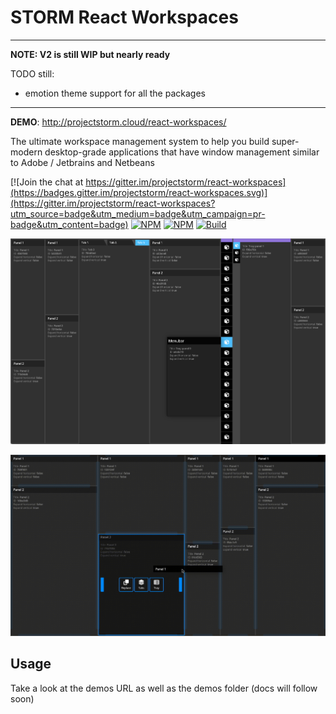 # STORM React Workspaces

---

__NOTE: V2 is still WIP but nearly ready__

TODO still:
* emotion theme support for all the packages

---

__DEMO__: http://projectstorm.cloud/react-workspaces/

The ultimate workspace management system to help you build super-modern desktop-grade
applications that have window management similar to Adobe / Jetbrains and Netbeans

[![Join the chat at https://gitter.im/projectstorm/react-workspaces](https://badges.gitter.im/projectstorm/react-workspaces.svg)](https://gitter.im/projectstorm/react-workspaces?utm_source=badge&utm_medium=badge&utm_campaign=pr-badge&utm_content=badge)
[![NPM](https://img.shields.io/npm/v/@projectstorm/react-workspaces-core.svg)](https://npmjs.org/package/@projectstorm/react-workspaces-core)
[![NPM](https://img.shields.io/npm/dt/@projectstorm/react-workspaces-core.svg)](https://npmjs.org/package/@projectstorm/react-workspaces-core)
[![Build](https://github.com/projectstorm/react-workspaces/actions/workflows/test.yml/badge.svg)](https://github.com/projectstorm/react-workspaces/actions/workflows/test.yml)

![Demo1](./images/screenshot1.png)

![Demo1](./images/animated1.gif)

## Usage

Take a look at the demos URL as well as the demos folder (docs will follow soon)
